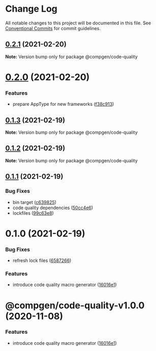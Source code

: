 # Change Log

All notable changes to this project will be documented in this file.
See [Conventional Commits](https://conventionalcommits.org) for commit guidelines.

## [0.2.1](https://github.com/developer239/compgen/compare/@compgen/code-quality@0.2.0...@compgen/code-quality@0.2.1) (2021-02-20)

**Note:** Version bump only for package @compgen/code-quality





# [0.2.0](https://github.com/developer239/compgen/compare/@compgen/code-quality@0.1.3...@compgen/code-quality@0.2.0) (2021-02-20)


### Features

* prepare AppType for new frameworks ([f38c913](https://github.com/developer239/compgen/commit/f38c913f37d6e353648acab3393ac9678c245c30))





## [0.1.3](https://github.com/developer239/compgen/compare/@compgen/code-quality@0.1.2...@compgen/code-quality@0.1.3) (2021-02-19)

**Note:** Version bump only for package @compgen/code-quality





## [0.1.2](https://github.com/developer239/compgen/compare/@compgen/code-quality@0.1.1...@compgen/code-quality@0.1.2) (2021-02-19)

**Note:** Version bump only for package @compgen/code-quality





## [0.1.1](https://github.com/developer239/compgen/compare/@compgen/code-quality@0.1.0...@compgen/code-quality@0.1.1) (2021-02-19)


### Bug Fixes

* bin target ([c639825](https://github.com/developer239/compgen/commit/c639825f9c5c430880d33deeb648c9a087102fae))
* code quality dependencies ([50cc4e6](https://github.com/developer239/compgen/commit/50cc4e6cc1ab9ba9c3672aa5c4ce9286178f83b6))
* lockfiles ([99c63e8](https://github.com/developer239/compgen/commit/99c63e8f7192b2a8262f74e6f0fbd6943ebc1eb4))





# 0.1.0 (2021-02-19)


### Bug Fixes

* refresh lock files ([6587266](https://github.com/developer239/compgen/commit/658726677f8e29849ac47411a84a5569008fa3e0))


### Features

* introduce code quality macro generator ([16016e1](https://github.com/developer239/compgen/commit/16016e12c5ed1f8fe4c1b3925cbe6aa2adafd8a8))





# @compgen/code-quality-v1.0.0 (2020-11-08)


### Features

* introduce code quality macro generator ([16016e1](https://github.com/developer239/compgen/commit/16016e12c5ed1f8fe4c1b3925cbe6aa2adafd8a8))
